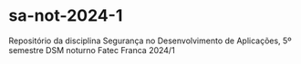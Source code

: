 # sa-not-2024-1
Repositório da disciplina Segurança no Desenvolvimento de Aplicações, 5º semestre DSM noturno Fatec Franca 2024/1

